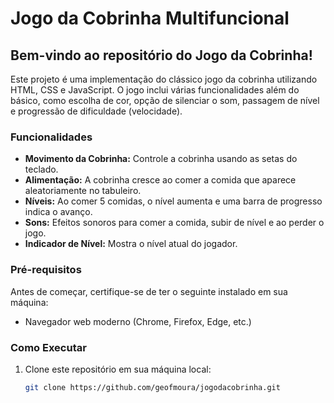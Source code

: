 # Jogo da Cobrinha Multifuncional

## Bem-vindo ao repositório do Jogo da Cobrinha!

Este projeto é uma implementação do clássico jogo da cobrinha utilizando HTML, CSS e JavaScript. O jogo inclui várias funcionalidades além do básico, como escolha de cor, opção de silenciar o som, passagem de nível e progressão de dificuldade (velocidade).

### Funcionalidades

- **Movimento da Cobrinha:** Controle a cobrinha usando as setas do teclado.
- **Alimentação:** A cobrinha cresce ao comer a comida que aparece aleatoriamente no tabuleiro.
- **Níveis:** Ao comer 5 comidas, o nível aumenta e uma barra de progresso indica o avanço.
- **Sons:** Efeitos sonoros para comer a comida, subir de nível e ao perder o jogo.
- **Indicador de Nível:** Mostra o nível atual do jogador.

### Pré-requisitos

Antes de começar, certifique-se de ter o seguinte instalado em sua máquina:

- Navegador web moderno (Chrome, Firefox, Edge, etc.)

### Como Executar

1. Clone este repositório em sua máquina local:
   ```bash
   git clone https://github.com/geofmoura/jogodacobrinha.git
